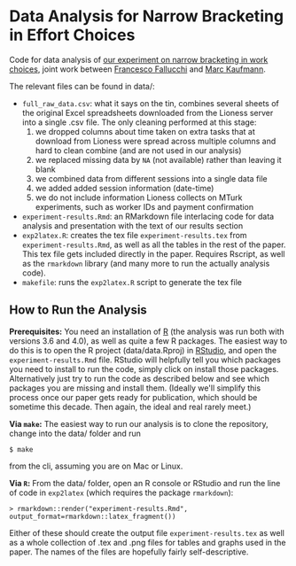 # Data Analysis for Narrow Bracketing in Effort Choices

Code for data analysis of [our experiment on narrow bracketing in work choices](https://trichotomy.xyz/publication/narrow-bracketing-in-effort-choices/narrow-bracketing-in-effort-choices.pdf), joint work between [Francesco Fallucchi](https://sites.google.com/site/francescofallucchi/) and [Marc Kaufmann](https://trichotomy.xyz/).

The relevant files can be found in data/:

- `full_raw_data.csv`: what it says on the tin, combines several sheets of the original Excel spreadsheets downloaded from the Lioness server into a single .csv file. The only cleaning performed at this stage:
    1. we dropped columns about time taken on extra tasks that at download from Lioness were spread across multiple columns and hard to clean combine (and are not used in our analysis)
    2. we replaced missing data by `NA` (not available) rather than leaving it blank
    3. we combined data from different sessions into a single data file
    4. we added added session information (date-time)
    5. we do not include information Lioness collects on MTurk experiments, such as worker IDs and payment confirmation
- `experiment-results.Rmd`: an RMarkdown file interlacing code for data analysis and presentation with the text of our results section
- `exp2latex.R`: creates the tex file `experiment-results.tex` from `experiment-results.Rmd`, as well as all the tables in the rest of the paper. This tex file gets included directly in the paper. Requires Rscript, as well as the `rmarkdown` library (and many more to run the actually analysis code).
- `makefile`: runs the `exp2latex.R` script to generate the tex file

## How to Run the Analysis

**Prerequisites:** You need an installation of [R](https://www.r-project.org/) (the analysis was run both with versions 3.6 and 4.0), as well as quite a few R packages. The easiest way to do this is to open the R project (data/data.Rproj) in [RStudio](https://rstudio.com/), and open the `experiment-results.Rmd` file. RStudio will helpfully tell you which packages you need to install to run the code, simply click on install those packages. Alternatively just try to run the code as described below and see which packages you are missing and install them. (Ideally we'll simplify this process once our paper gets ready for publication, which should be sometime this decade. Then again, the ideal and real rarely meet.)

**Via `make`:** The easiest way to run our analysis is to clone the repository, change into the data/ folder and run

    $ make

from the cli, assuming you are on Mac or Linux. 

**Via `R`:** From the data/ folder, open an R console or RStudio and run the line of code in `exp2latex` (which requires the package `rmarkdown`):

    > rmarkdown::render("experiment-results.Rmd", output_format=rmarkdown::latex_fragment())

Either of these should create the output file `experiment-results.tex` as well as a whole collection of .tex and .png files for tables and graphs used in the paper. The names of the files are hopefully fairly self-descriptive.
